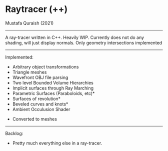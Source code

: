 # Raytracer (++)

Mustafa Quraish (2021)

---
A ray-tracer written in C++. Heavily WIP. Currently does not do any shading,
will just display normals. Only geometry intersections implemented

---

Implemented:
- Arbitrary object transformations
- Triangle meshes 
- Wavefront OBJ file parsing
- Two level Bounded Volume Hierarchies
- Implicit surfaces through Ray Marching
- Parametric Surfaces (Paraboloids, etc)*
- Surfaces of revolution*
- Beveled curves and knots*
- Ambient Occulusion Shader


* Converted to meshes

---

Backlog:
- Pretty much everything else in a ray-tracer.